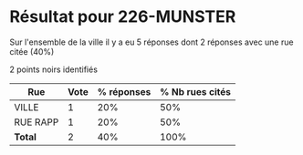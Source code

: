 # Résultat pour 226-MUNSTER

Sur l'ensemble de la ville il y a eu 5 réponses dont 2 réponses avec une rue citée (40%)

2 points noirs identifiés

| Rue | Vote | % réponses | % Nb rues cités|
|-----|------|------------|----------------|
| VILLE | 1 | 20% | 50%|
| RUE RAPP | 1 | 20% | 50%|
| **Total** | 2 | 40% | 100%|
